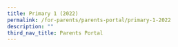 ```yaml
---
title: Primary 1 (2022)
permalink: /for-parents/parents-portal/primary-1-2022
description: ""
third_nav_title: Parents Portal
---
```

